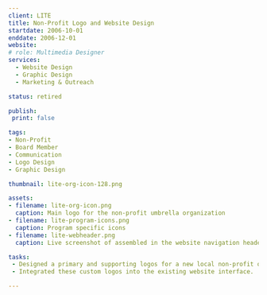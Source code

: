 ```yaml
---
client: LITE
title: Non-Profit Logo and Website Design
startdate: 2006-10-01
enddate: 2006-12-01
website:
# role: Multimedia Designer
services:
  - Website Design
  - Graphic Design
  - Marketing & Outreach

status: retired

publish: 
 print: false

tags:
- Non-Profit
- Board Member
- Communication
- Logo Design
- Graphic Design

thumbnail: lite-org-icon-128.png

assets: 
- filename: lite-org-icon.png
  caption: Main logo for the non-profit umbrella organization
- filename: lite-program-icons.png
  caption: Program specific icons
- filename: lite-webheader.png
  caption: Live screenshot of assembled in the website navigation header

tasks: 
 - Designed a primary and supporting logos for a new local non-profit organization and it's umbrella programs.
 - Integrated these custom logos into the existing website interface.

---
```

